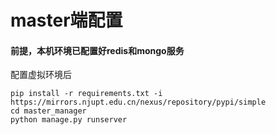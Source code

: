 # master端配置

#### 前提，本机环境已配置好redis和mongo服务
配置虚拟环境后

    pip install -r requirements.txt -i  https://mirrors.njupt.edu.cn/nexus/repository/pypi/simple
    cd master_manager
    python manage.py runserver